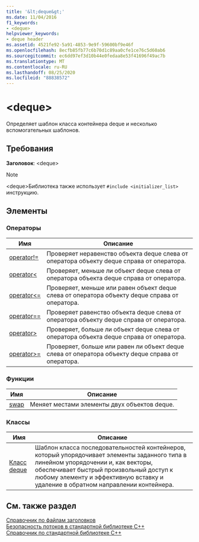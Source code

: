 ```yaml
---
title: '&lt;deque&gt;'
ms.date: 11/04/2016
f1_keywords:
- <deque>
helpviewer_keywords:
- deque header
ms.assetid: 4521fe92-5a91-4853-9e9f-59600bf9e46f
ms.openlocfilehash: 8ecfb85fb77c6b70d1c89aa0cfe1ce76c5d60ab6
ms.sourcegitcommit: ec6dd97ef3d10b44e0fedaa8e53f41696f49ac7b
ms.translationtype: MT
ms.contentlocale: ru-RU
ms.lasthandoff: 08/25/2020
ms.locfileid: "88838572"
---
```

# <a name="ltdequegt"></a>&lt;deque&gt;

Определяет шаблон класса контейнера deque и несколько вспомогательных шаблонов.

## <a name="requirements"></a>Требования

**Заголовок**: \<deque>

> [!NOTE]
> \<deque>Библиотека также использует `#include <initializer_list>` инструкцию.

## <a name="members"></a>Элементы

### <a name="operators"></a>Операторы

|Имя|Описание|
|-|-|
|[operator!=](../standard-library/deque-operators.md#op_neq)|Проверяет неравенство объекта deque слева от оператора объекту deque справа от оператора.|
|[operator<](../standard-library/deque-operators.md#op_lt)|Проверяет, меньше ли объект deque слева от оператора объекта deque справа от оператора.|
|[operator\<=](../standard-library/deque-operators.md#op_gt_eq)|Проверяет, меньше или равен объект deque слева от оператора объекту deque справа от оператора.|
|[operator==](../standard-library/deque-operators.md#op_eq_eq)|Проверяет равенство объекта deque слева от оператора объекту deque справа от оператора.|
|[operator>](../standard-library/deque-operators.md#op_gt)|Проверяет, больше ли объект deque слева от оператора объекта deque справа от оператора.|
|[operator>=](../standard-library/deque-operators.md#op_gt_eq)|Проверяет, больше или равен ли объект deque слева от оператора объекту deque справа от оператора.|

### <a name="functions"></a>Функции

|Имя|Описание|
|-|-|
|[swap](../standard-library/deque-functions.md#swap)|Меняет местами элементы двух объектов deque.|

### <a name="classes"></a>Классы

|Имя|Описание|
|-|-|
|[Класс deque](../standard-library/deque-class.md)|Шаблон класса последовательностей контейнеров, который упорядочивает элементы заданного типа в линейном упорядочении и, как векторы, обеспечивает быстрый произвольный доступ к любому элементу и эффективную вставку и удаление в обратном направлении контейнера.|

## <a name="see-also"></a>См. также раздел

[Справочник по файлам заголовков](../standard-library/cpp-standard-library-header-files.md)\
[Безопасность потоков в стандартной библиотеке C++](../standard-library/thread-safety-in-the-cpp-standard-library.md)\
[Справочник по стандартной библиотеке C++](../standard-library/cpp-standard-library-reference.md)
